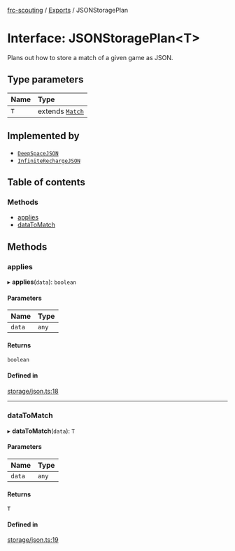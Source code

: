 [frc-scouting](../README.md) / [Exports](../modules.md) / JSONStoragePlan

# Interface: JSONStoragePlan<T\>

Plans out how to store a match of a given game as JSON.

## Type parameters

| Name | Type |
| :------ | :------ |
| `T` | extends [`Match`](../classes/Match.md) |

## Implemented by

- [`DeepSpaceJSON`](../classes/DeepSpace.DeepSpaceJSON.md)
- [`InfiniteRechargeJSON`](../classes/InfiniteRecharge.InfiniteRechargeJSON.md)

## Table of contents

### Methods

- [applies](JSONStoragePlan.md#applies)
- [dataToMatch](JSONStoragePlan.md#datatomatch)

## Methods

### applies

▸ **applies**(`data`): `boolean`

#### Parameters

| Name | Type |
| :------ | :------ |
| `data` | `any` |

#### Returns

`boolean`

#### Defined in

[storage/json.ts:18](https://github.com/BREAD5940/frc-scouting/blob/c1beda6/src/storage/json.ts#L18)

___

### dataToMatch

▸ **dataToMatch**(`data`): `T`

#### Parameters

| Name | Type |
| :------ | :------ |
| `data` | `any` |

#### Returns

`T`

#### Defined in

[storage/json.ts:19](https://github.com/BREAD5940/frc-scouting/blob/c1beda6/src/storage/json.ts#L19)
